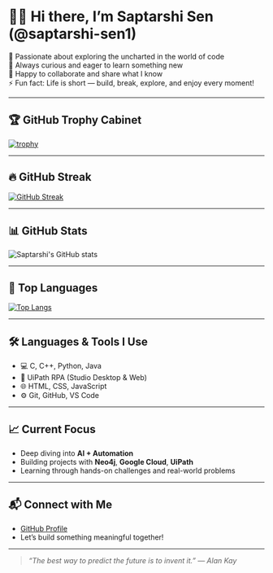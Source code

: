 # 🧛‍♂️ Hi there, I’m Saptarshi Sen (@saptarshi-sen1)

🚀 Passionate about exploring the uncharted in the world of code  
👀 Always curious and eager to learn something new  
🤝 Happy to collaborate and share what I know  
⚡ Fun fact: Life is short — build, break, explore, and enjoy every moment!

---

## 🏆 GitHub Trophy Cabinet

[![trophy](https://github-profile-trophy.vercel.app/?username=saptarshi-sen1&theme=dracula&no-frame=true&row=1)](https://github.com/ryo-ma/github-profile-trophy)

---

## 🔥 GitHub Streak

[![GitHub Streak](https://streak-stats.demolab.com?user=saptarshi-sen1&theme=dracula&hide_border=true)](https://git.io/streak-stats)


---

## 📊 GitHub Stats

![Saptarshi's GitHub stats](https://github-readme-stats.vercel.app/api?username=saptarshi-sen1&show_icons=true&theme=dracula&hide_border=true)

---

## 🧠 Top Languages

[![Top Langs](https://github-readme-stats.vercel.app/api/top-langs/?username=saptarshi-sen1&layout=compact&theme=dracula&hide_border=true)](https://github.com/anuraghazra/github-readme-stats)

---

## 🛠️ Languages & Tools I Use

- 💻 C, C++, Python, Java  
- 🤖 UiPath RPA (Studio Desktop & Web)  
- 🌐 HTML, CSS, JavaScript  
- ⚙️ Git, GitHub, VS Code  

---

## 📈 Current Focus

- Deep diving into **AI + Automation**  
- Building projects with **Neo4j**, **Google Cloud**, **UiPath**  
- Learning through hands-on challenges and real-world problems

---

## 📬 Connect with Me

- [GitHub Profile](https://github.com/saptarshi-sen1)  
- Let’s build something meaningful together!

---

> _“The best way to predict the future is to invent it.” — Alan Kay_
